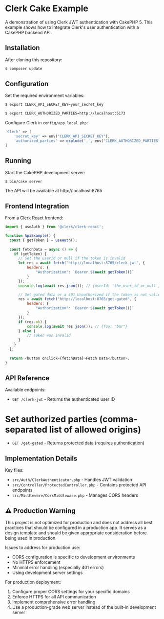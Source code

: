 # Clerk Cake Example

A demonstration of using Clerk JWT authentication with CakePHP 5. This example shows how to integrate Clerk's user authentication with a CakePHP backend API.

## Installation

After cloning this repository:

```bash
$ composer update
```

## Configuration

Set the required environment variables:

```bash
$ export CLERK_API_SECRET_KEY=your_secret_key

$ export CLERK_AUTHORIZED_PARTIES=http://localhost:5173
```

Configure Clerk in `config/app_local.php`:

```php
'Clerk' => [
    'secret_key' => env("CLERK_API_SECRET_KEY"),
    'authorized_parties' => explode(',', env("CLERK_AUTHORIZED_PARTIES"))
]
```

## Running

Start the CakePHP development server:

```bash
$ bin/cake server
```

The API will be available at http://localhost:8765

## Frontend Integration

From a Clerk React frontend:

```javascript
import { useAuth } from '@clerk/clerk-react';

function ApiExample() {
  const { getToken } = useAuth();
  
  const fetchData = async () => {
    if (getToken) {
      // Get the userId or null if the token is invalid
      let res = await fetch("http://localhost:8765/clerk-jwt", {
          headers: {
              "Authorization": `Bearer ${await getToken()}`
          }
      });
      console.log(await res.json()); // {userId: 'the_user_id_or_null'}

      // Get gated data or a 401 Unauthorized if the token is not valid
      res = await fetch("http://localhost:8765/get-gated", {
          headers: {
              "Authorization": `Bearer ${await getToken()}`
          }
      });
      if (res.ok) {
          console.log(await res.json()); // {foo: "bar"}
      } else {
          // Token was invalid
      }
    }
  };
  
  return <button onClick={fetchData}>Fetch Data</button>;
}
```

## API Reference

Available endpoints:

- `GET /clerk-jwt` - Returns the authenticated user ID
# Set authorized parties (comma-separated list of allowed origins)
- `GET /get-gated` - Returns protected data (requires authentication)

## Implementation Details

Key files:

- `src/Auth/ClerkAuthenticator.php` - Handles JWT validation
- `src/Controller/ProtectedController.php` - Contains protected API endpoints
- `src/Middleware/CorsMiddleware.php` - Manages CORS headers

## ⚠️ Production Warning

This project is not optimized for production and does not address all best practices that should be configured in a production app. It serves as a design template and should be given appropriate consideration before being used in production.

Issues to address for production use:
- CORS configuration is specific to development environments
- No HTTPS enforcement
- Minimal error handling (especially 401 errors)
- Using development server settings

For production deployment:
1. Configure proper CORS settings for your specific domains
2. Enforce HTTPS for all API communication
3. Implement comprehensive error handling
4. Use a production-grade web server instead of the built-in development server
